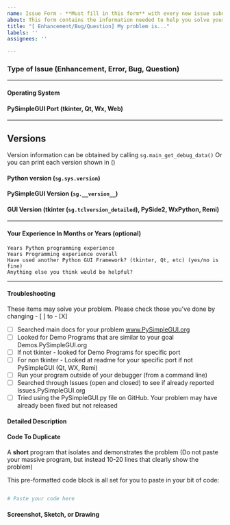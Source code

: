 ```yaml
---
name: Issue Form - **Must fill in this form** with every new issue submitted. 
about: This form contains the information needed to help you solve your problem
title: "[ Enhancement/Bug/Question] My problem is..."
labels: ''
assignees: ''

---
```


### Type of Issue (Enhancement, Error, Bug, Question)


----------------------------------------

#### Operating System



#### PySimpleGUI Port (tkinter, Qt, Wx, Web)



----------------------------------------

## Versions

Version information can be obtained by calling `sg.main_get_debug_data()`
Or you can print each version shown in ()


#### Python version (`sg.sys.version`)



#### PySimpleGUI Version (`sg.__version__`)



#### GUI Version  (tkinter (`sg.tclversion_detailed`), PySide2, WxPython, Remi)



---------------------

#### Your Experience In Months or Years (optional)

    Years Python programming experience
    Years Programming experience overall
    Have used another Python GUI Framework? (tkinter, Qt, etc) (yes/no is fine)
	Anything else you think would be helpful?

---------------------

#### Troubleshooting

These items may solve your problem. Please check those you've done by changing - [ ] to - [X]

- [ ] Searched main docs for your problem  www.PySimpleGUI.org
- [ ] Looked for Demo Programs that are similar to your goal Demos.PySimpleGUI.org
- [ ] If not tkinter - looked for Demo Programs for specific port
- [ ] For non tkinter - Looked at readme for your specific port if not PySimpleGUI (Qt, WX, Remi)
- [ ] Run your program outside of your debugger (from a command line)
- [ ] Searched through Issues (open and closed) to see if already reported Issues.PySimpleGUI.org
- [ ] Tried using the PySimpleGUI.py file on GitHub. Your problem may have already been fixed but not released

#### Detailed Description




#### Code To Duplicate

A **short** program that isolates and demonstrates the problem (Do not paste your massive program, but instead 10-20 lines that clearly show the problem)

This pre-formatted code block is all set for you to paste in your bit of code:

```python

# Paste your code here


```

#### Screenshot, Sketch, or Drawing


